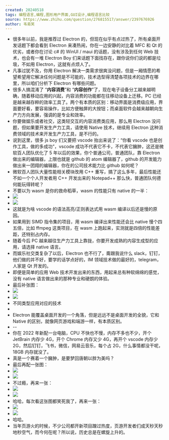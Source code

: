 ```yaml
---
created: 20240518
tags: 编程语言,编程,图形用户界面,GUI设计,编程语言比较
source: https://www.zhihu.com/question/276815517/answer/2397676926
author: 韦易笑
---
```

- 很多年以前，我是推荐过 Electron 的，但现在似乎有点过热了，所有桌面开发话题下都会看到 Electron 来凑热闹，你在一边安静的对比着 MFC 和 Qt 的优劣，或者你在讨论 c# 的 WinUI / maui 的话题，没有涉及到任何 Web 技术，也会有一堆 Electron Boy 们来话题下面找存在，跟你说你们说的都是垃圾，不如用 Electron，这就有点烦人了。
- 凡事过犹不及，你用 Electron 解决一类需求很爽没问题，但是一厢情愿的希望希望用它解决任何问题是不可能的，技术选型得清楚各项技术的边界在哪里，所以咱们分析下 Electron 有哪些问题。
- 很多人搞混淆了 “**内容消费**”和 “**内容创作**”了，现在电子设备分工越来越明确，随着移动应用的兴起，内容消费的功能都在往移动设备上迁移。PC 已经是越来越存粹的效率工具了。两个有本质的区别：移动界面是消费级应用，界面要好看，要容易操作，比如方便触屏的大按钮；而桌面软件会越来越朝向生产力方向发展，强调的是专业和效率。
- 你要做娱乐或者社交，这类轻交互的内容消费类应用，那么用 Electron 没问题，但如果要开发生产力工具，请使用 Native 技术，继续用 Electron 这种消费领域的技术来开发生产力工具，是不行的。
- 说到这里，很多 js boy 们又要把 vscode 抬出来说了：“你看 vscode 也是创作工具，做的多成功”，vscode 成功不代表它不卡，不代表它臃肿，这还是微软百人团队优化了 5 年以后的效果，你个普通公司，普通团队，靠 Electron 做出来的编辑器，上限也就是 github 的 atom 编辑器了，github 的开发能力做出来一团翔的编辑器，你在的公司技术能力比 github 如何呢？
- 微软百人团队大量性能相关模块改用 C++ 重写，搞了这么多年，最后性能还不如一个个人开发者用 C++ 开发出来的 Notepad++ 那么快，普通团队何德何能玩得转呢？
- 不要以为 wasm 是你的救命稻草，wasm 的性能只有 native 的一半：
- ![](assets/2024/v2-890a86d7b31c80f2ab571e4f97b07721_720w.jpg)
- ![](assets/2024/v2-890a86d7b31c80f2ab571e4f97b07721_r.jpg)
- 这就是为啥 vscode 的语法高亮/正则表达式用 wasm 编译以后还是慢的原因。
- 如果用到 SIMD 指令集的项目，用 wasm 编译出来性能还会比 native 慢个四五倍，比如 ffmpeg 这类项目，在 wasm 上跑起来，实测就是四倍的性能差距，还特别占内存。
- 随着今后 PC 越来越往生产力工具上靠拢，你要开发成熟的内容生成型的应用，请选择 native 语言。
- 而娱乐社交类复杂了以后，Electron 也不行了，甭跟我说什么 slack，钉钉，他们做的并不好，要学的话学点好的，IM 领域技术做的最好的，telegram，人家是 Qt 开发的。
- 即便是简单的应用 Web 技术开发出来的东西，用起来总有种软绵绵的感觉，没有 native 语言做出来的那种专业和硬朗的体验。
- 最后补张图：
- ![](assets/2024/v2-2362e8be1832d6ecfdd9c7b005247ce5_720w.jpg)
- ![](assets/2024/v2-2362e8be1832d6ecfdd9c7b005247ce5_1440w.webp)
- 不同类型应用对应的技术
-   
- Electron 能覆盖桌面开发的一个角落，但是远远不是桌面开发的全貌，它和 Native 的区别，就像网页游戏和端游一样，有本质区别。
- \--
- 你在 2022 年新配一台电脑，CPU 不快也不慢，内存不多也不少，开个 JetBrain 内存少 4G，开个 Chrome 内存又少 4G，再开个 vscode 内存少 2G，然后钉钉，飞书，微信，网易云音乐，每个占 2G，什么事情都没干呢，18GB 内存就没了。
- 真是一个赛着一个臃肿，是要梦回唐朝以胖为美吗？
- 最后再配一张图：
- ![](assets/2024/v2-fea6909e629ce534980e5ba386d8dd6a_720w.jpg)
- ![](assets/2024/v2-fea6909e629ce534980e5ba386d8dd6a_r.jpg)
- 不过瘾，再来一张：
- ![](assets/2024/v2-df3b05976af24b18ce3f3e8af71fb598_720w.jpg)
- ![](assets/2024/v2-df3b05976af24b18ce3f3e8af71fb598_r.jpg)
- 哈哈，每次看这张图都笑死我了，再来一张：
- ![](assets/2024/v2-098f97fa159b1c1ee6e2786f0ae90d8d_720w.jpg)
- ![](assets/2024/v2-098f97fa159b1c1ee6e2786f0ae90d8d_r.jpg)
- 哈哈。
- 当年页游火的时候，不少公司都开新项目蹭过热度，页游开发者们成天秒天秒地秒空气，而今何在呢？所以说，历史总是在螺旋上升的。
